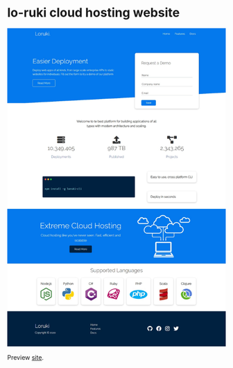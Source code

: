 # lo-ruki cloud hosting website

![Screenshot Website](https://github.com/iamsyahirah/loruki-website/blob/main/loruki-screenshot.jpg)

Preview [site](https://lo-ruki.netlify.app/).


